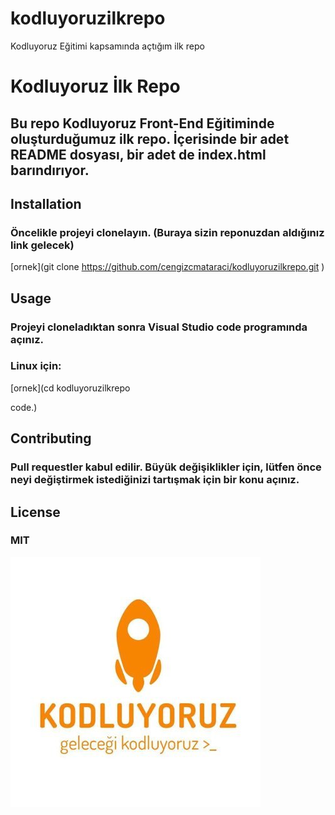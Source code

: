 # kodluyoruzilkrepo
Kodluyoruz Eğitimi kapsamında açtığım ilk repo

# Kodluyoruz İlk Repo
## Bu repo Kodluyoruz Front-End Eğitiminde oluşturduğumuz ilk repo. İçerisinde bir adet README dosyası, bir adet de index.html barındırıyor.


## Installation
### Öncelikle projeyi clonelayın. (Buraya sizin reponuzdan aldığınız link gelecek)
[ornek](git clone https://github.com/cengizcmataraci/kodluyoruzilkrepo.git )

## Usage
### Projeyi cloneladıktan sonra Visual Studio code programında açınız.
### Linux için:
[ornek](cd kodluyoruzilkrepo

code.)

## Contributing
### Pull requestler kabul edilir. Büyük değişiklikler için, lütfen önce neyi değiştirmek istediğinizi tartışmak için bir konu açınız.

## License
### MIT

![Kodluyoruz Logo](https://raw.githubusercontent.com/Kodluyoruz/taskforce/git/git/markdown-nedir-nasil-kullaniriz-/figures/kodluyoruz_logo.jpg)


